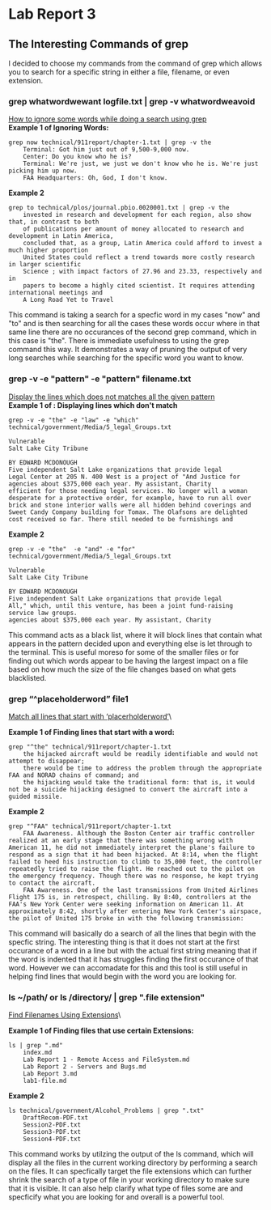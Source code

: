 # Lab Report 3

## The Interesting Commands of grep

I decided to choose my commands from the command of grep which allows you to search for a specific string in 
either a file, filename, or even extension. 


### grep whatwordwewant logfile.txt | grep -v whatwordweavoid

[How to ignore some words while doing a search using grep](https://javarevisited.blogspot.com/2011/06/10-examples-of-grep-command-in-unix-and.html#axzz81MdcXFPV)\
**Example 1 of Ignoring Words:**
```
grep now technical/911report/chapter-1.txt | grep -v the
    Terminal: Got him just out of 9,500-9,000 now.
    Center: Do you know who he is?
    Terminal: We're just, we just we don't know who he is. We're just picking him up now.
    FAA Headquarters: Oh, God, I don't know.
```
**Example 2**

```
grep to technical/plos/journal.pbio.0020001.txt | grep -v the
    invested in research and development for each region, also show that, in contrast to both
    of publications per amount of money allocated to research and development in Latin America,
    concluded that, as a group, Latin America could afford to invest a much higher proportion
    United States could reflect a trend towards more costly research in larger scientific
    Science ; with impact factors of 27.96 and 23.33, respectively and in
    papers to become a highly cited scientist. It requires attending international meetings and
    A Long Road Yet to Travel
```

This command is taking a search for a specfic word in my cases "now" and "to" and is then searching for all the cases these words occur where in that same line there are no occurances of the second grep command, which in this case is "the". There is immediate usefulness to using the grep command this way. It demonstrates a way of pruning the output of very long searches while searching for the specific word you want to know. 

### grep -v -e "pattern" -e "pattern" filename.txt

[Display the lines which does not matches all the given pattern](https://www.thegeekstuff.com/2009/03/15-practical-unix-grep-command-examples/)\
**Example 1 of : Displaying lines which don't match**

```
grep -v -e "the" -e "law" -e "which" technical/government/Media/5_legal_Groups.txt

Vulnerable
Salt Lake City Tribune

BY EDWARD MCDONOUGH
Five independent Salt Lake organizations that provide legal
Legal Center at 205 N. 400 West is a project of "And Justice for
agencies about $375,000 each year. My assistant, Charity
efficient for those needing legal services. No longer will a woman
desperate for a protective order, for example, have to run all over
brick and stone interior walls were all hidden behind coverings and
Sweet Candy Company building for Tomax. The Olafsons are delighted
cost received so far. There still needed to be furnishings and
```

**Example 2**


```
grep -v -e "the"  -e "and" -e "for" technical/government/Media/5_legal_Groups.txt

Vulnerable
Salt Lake City Tribune

BY EDWARD MCDONOUGH
Five independent Salt Lake organizations that provide legal
All," which, until this venture, has been a joint fund-raising
service law groups.
agencies about $375,000 each year. My assistant, Charity
```

This command acts as a black list, where it will block lines that contain what appears in the pattern decided upon and everything else is let through to the terminal. This is useful moreso for some of the smaller files or for finding out which words appear to be having the largest impact on a file based on how much the size of the file changes based on what gets blacklisted. 

### grep “^placeholderword” file1
[Match all lines that start with ‘placerholderword’](https://www.softwaretestinghelp.com/grep-command-in-unix/)\

**Example 1 of Finding lines that start with a word:**

```
grep "^the" technical/911report/chapter-1.txt
    the hijacked aircraft would be readily identifiable and would not attempt to disappear;
    there would be time to address the problem through the appropriate FAA and NORAD chains of command; and
    the hijacking would take the traditional form: that is, it would not be a suicide hijacking designed to convert the aircraft into a guided missile.
```

**Example 2**


```
grep "^FAA" technical/911report/chapter-1.txt
    FAA Awareness. Although the Boston Center air traffic controller realized at an early stage that there was something wrong with American 11, he did not immediately interpret the plane's failure to respond as a sign that it had been hijacked. At 8:14, when the flight failed to heed his instruction to climb to 35,000 feet, the controller repeatedly tried to raise the flight. He reached out to the pilot on the emergency frequency. Though there was no response, he kept trying to contact the aircraft.
    FAA Awareness. One of the last transmissions from United Airlines Flight 175 is, in retrospect, chilling. By 8:40, controllers at the FAA's New York Center were seeking information on American 11. At approximately 8:42, shortly after entering New York Center's airspace, the pilot of United 175 broke in with the following transmission:
```

This command will basically do a search of all the lines that begin with the specfic string. The interesting thing is that it does not start at the first occurance of a word in a line but with the actual first string meaning that if the word is indented that it has struggles finding the first occurance of that word. However we can accomadate for this and this tool is still useful in helping find lines that would begin with the word you are looking for. 


### ls ~/path/ or  ls /directory/ | grep ".file extension"

[Find Filenames Using Extensions](https://www.makeuseof.com/grep-command-practical-examples/?newsletter_popup=1)\

**Example 1 of Finding files that use certain Extensions:**

```
ls | grep ".md"
    index.md
    Lab Report 1 - Remote Access and FileSystem.md
    Lab Report 2 - Servers and Bugs.md
    Lab Report 3.md
    lab1-file.md
```

**Example 2**


```
ls technical/government/Alcohol_Problems | grep ".txt"
    DraftRecom-PDF.txt
    Session2-PDF.txt
    Session3-PDF.txt
    Session4-PDF.txt
```

This command works by utilzing the output of the ls command, which will display all the files in the current working directory by performing a search on the files. It can specfically target the file extensions which can further shrink the search of a type of file in your working directory to make sure that it is visible. It can also help clarify what type of files some are and specficify what you are looking for and overall is a powerful tool.
